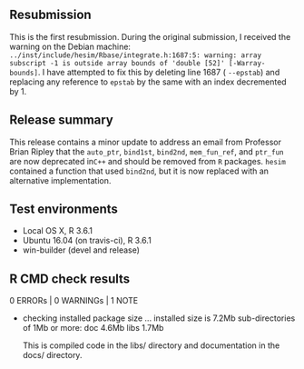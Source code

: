 ## Resubmission
This is the first resubmission. During the original submission, I received the warning on the Debian machine: ` ../inst/include/hesim/Rbase/integrate.h:1687:5: warning: array subscript -1 is outside array bounds of 'double [52]' [-Warray-bounds]`. I have attempted to fix this by deleting line 1687 ( `--epstab`) and replacing any reference to `epstab` by the same with an index decremented by 1. 

## Release summary
This release contains a minor update to address an email from Professor Brian Ripley that the `auto_ptr`, `bind1st`, `bind2nd`, `mem_fun_ref`, and `ptr_fun` are now deprecated in`C++` and should be removed from `R` packages. `hesim` contained a function that used `bind2nd`, but it is now replaced with an alternative implementation.

## Test environments
* Local OS X, R 3.6.1
* Ubuntu 16.04 (on travis-ci), R 3.6.1
* win-builder (devel and release)

## R CMD check results
0 ERRORs | 0 WARNINGs | 1 NOTE

* checking installed package size ...
    installed size is  7.2Mb
    sub-directories of 1Mb or more:
      doc    4.6Mb
      libs   1.7Mb
      
  This is compiled code in the libs/ directory and documentation in the docs/ directory. 
